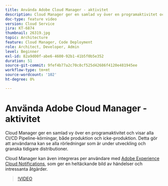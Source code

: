 ```yaml
---
title: Använda Adobe Cloud Manager - aktivitet
description: Cloud Manager ger en samlad vy över en programaktivitet och visar alla CI/CD Pipeline-körningar, både produktion och icke-produktion. Detta gör att användarna kan se alla rörledningar som är under utveckling och granska tidigare distributioner.
doc-type: feature video
version: Cloud Service
jira: KT-6874
thumbnail: 26319.jpg
topic: Architecture
feature: Cloud Manager, Code Deployment
role: Architect, Developer, Admin
level: Beginner
exl-id: 82a9d00f-abe6-4600-92b1-41b5f0b5e352
duration: 51
source-git-commit: 9fef4b77a2c70c8cf525d42686f4120e481945ee
workflow-type: tm+mt
source-wordcount: '102'
ht-degree: 0%

---
```


# Använda Adobe Cloud Manager - aktivitet

Cloud Manager ger en samlad vy över en programaktivitet och visar alla CI/CD Pipeline-körningar, både produktion och icke-produktion. Detta gör att användarna kan se alla rörledningar som är under utveckling och granska tidigare distributioner.

Cloud Manager kan även integreras per användare med [Adobe Experience Cloud Notifications](https://experienceleague.adobe.com/docs/experience-manager-cloud-manager/using/how-to-use/notifications.html), som ger en heltäckande bild av händelser och intressanta åtgärder.

>[!VIDEO](https://video.tv.adobe.com/v/26319?quality=12&learn=on)
